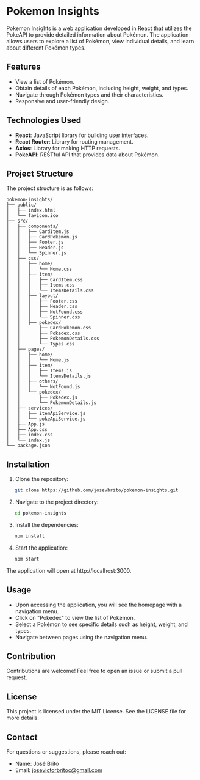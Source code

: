 # Pokemon Insights

Pokemon Insights is a web application developed in React that utilizes the PokeAPI to provide detailed information about Pokémon. The application allows users to explore a list of Pokémon, view individual details, and learn about different Pokémon types.

## Features

- View a list of Pokémon.
- Obtain details of each Pokémon, including height, weight, and types.
- Navigate through Pokémon types and their characteristics.
- Responsive and user-friendly design.

## Technologies Used

- **React**: JavaScript library for building user interfaces.
- **React Router**: Library for routing management.
- **Axios**: Library for making HTTP requests.
- **PokeAPI**: RESTful API that provides data about Pokémon.

## Project Structure

The project structure is as follows:

```
pokemon-insights/
├── public/
│   ├── index.html
│   └── favicon.ico
├── src/
│   ├── components/
│   │   ├── CardItem.js
│   │   ├── CardPokemon.js
│   │   ├── Footer.js
│   │   ├── Header.js
│   │   └── Spinner.js
│   ├── css/
│   │   ├── home/
│   │   │   └── Home.css
│   │   ├── item/
│   │   │   ├── CardItem.css
│   │   │   ├── Items.css
│   │   │   └── ItemsDetails.css
│   │   ├── layout/
│   │   │   ├── Footer.css
│   │   │   ├── Header.css
│   │   │   ├── NotFound.css
│   │   │   └── Spinner.css
│   │   ├── pokedex/
│   │       ├── CardPokemon.css
│   │       ├── Pokedex.css
│   │       ├── PokemonDetails.css
│   │       └── Types.css
│   ├── pages/
│   │   ├── home/
│   │   │   └── Home.js
│   │   ├── item/
│   │   │   ├── Items.js
│   │   │   └── ItemsDetails.js
│   │   ├── others/
│   │   │   └── NotFound.js
│   │   └── pokedex/
│   │       ├── Pokedex.js
│   │       └── PokemonDetails.js
│   ├── services/
│   │   ├── itemApiService.js
│   │   └── pokeApiService.js
│   ├── App.js
│   ├── App.css
│   ├── index.css
│   └── index.js
└── package.json

```

## Installation

1. Clone the repository:

```bash
   git clone https://github.com/josevbrito/pokemon-insights.git
```

2. Navigate to the project directory:
```bash
   cd pokemon-insights
```

3. Install the dependencies:
```bash
   npm install
```

4. Start the application:
```bash
   npm start
```

The application will open at http://localhost:3000.

## Usage

- Upon accessing the application, you will see the homepage with a navigation menu.
- Click on "Pokedex" to view the list of Pokémon.
- Select a Pokémon to see specific details such as height, weight, and types.
- Navigate between pages using the navigation menu.

## Contribution

Contributions are welcome! Feel free to open an issue or submit a pull request.

## License

This project is licensed under the MIT License. See the LICENSE file for more details.

## Contact

For questions or suggestions, please reach out:

- Name: José Brito
- Email: josevictorbritoc@gmail.com
